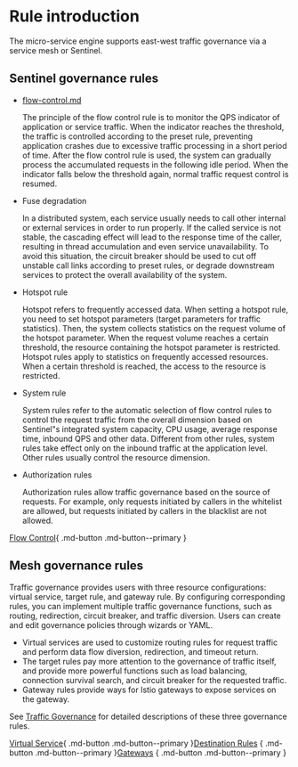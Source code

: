 # Rule introduction

The micro-service engine supports east-west traffic governance via a service mesh or Sentinel.

## Sentinel governance rules

- [flow-control.md](flow-control.md)

    The principle of the flow control rule is to monitor the QPS indicator of application or service traffic. When the indicator reaches the threshold, the traffic is controlled according to the preset rule, preventing application crashes due to excessive traffic processing in a short period of time. After the flow control rule is used, the system can gradually process the accumulated requests in the following idle period. When the indicator falls below the threshold again, normal traffic request control is resumed.

- Fuse degradation

    In a distributed system, each service usually needs to call other internal or external services in order to run properly. If the called service is not stable, the cascading effect will lead to the response time of the caller, resulting in thread accumulation and even service unavailability. To avoid this situation, the circuit breaker should be used to cut off unstable call links according to preset rules, or degrade downstream services to protect the overall availability of the system.

- Hotspot rule

    Hotspot refers to frequently accessed data. When setting a hotspot rule, you need to set hotspot parameters (target parameters for traffic statistics). Then, the system collects statistics on the request volume of the hotspot parameter. When the request volume reaches a certain threshold, the resource containing the hotspot parameter is restricted. Hotspot rules apply to statistics on frequently accessed resources. When a certain threshold is reached, the access to the resource is restricted.

- System rule

    System rules refer to the automatic selection of flow control rules to control the request traffic from the overall dimension based on Sentinel"s integrated system capacity, CPU usage, average response time, inbound QPS and other data. Different from other rules, system rules take effect only on the inbound traffic at the application level. Other rules usually control the resource dimension.

- Authorization rules

    Authorization rules allow traffic governance based on the source of requests. For example, only requests initiated by callers in the whitelist are allowed, but requests initiated by callers in the blacklist are not allowed.

[Flow Control](flow-control.md){ .md-button .md-button--primary }

## Mesh governance rules

Traffic governance provides users with three resource configurations: virtual service, target rule, and gateway rule. By configuring corresponding rules, you can implement multiple traffic governance functions, such as routing, redirection, circuit breaker, and traffic diversion. Users can create and edit governance policies through wizards or YAML.

- Virtual services are used to customize routing rules for request traffic and perform data flow diversion, redirection, and timeout return.
- The target rules pay more attention to the governance of traffic itself, and provide more powerful functions such as load balancing, connection survival search, and circuit breaker for the requested traffic.
- Gateway rules provide ways for Istio gateways to expose services on the gateway.

See [Traffic Governance](../../../../mspider/user-guide/traffic-governance/README.md) for detailed descriptions of these three governance rules.

[Virtual Service](../../../../mspider/user-guide/traffic-governance/virtual-service.md){ .md-button .md-button--primary }[Destination Rules](../../../../mspider/user-guide/traffic-governance/destination-rules.md) { .md-button .md-button--primary }[Gateways](../../../../mspider/user-guide/traffic-governance/gateway-rules.md) { .md-button .md-button--primary }

